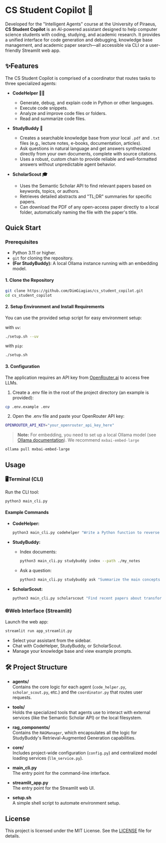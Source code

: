 # CS Student Copilot 🤖

Developed for the "Intelligent Agents" course at the University of Piraeus, **CS Student Copilot** is an AI-powered assistant designed to help computer science students with coding, studying, and academic research. It provides a unified interface for code generation and debugging, knowledge base management, and academic paper search—all accessible via CLI or a user-friendly Streamlit web app.

## ✨Features

The CS Student Copilot is comprised of a coordinator that routes tasks to three specialized agents:

- **CodeHelper 👨‍💻**
  - Generate, debug, and explain code in Python or other languages.
  - Execute code snippets.
  - Analyze and improve code files or folders.
  - Read and summarize code files.

- **StudyBuddy 📖**
  - Creates a searchable knowledge base from your local `.pdf` and `.txt` files (e.g., lecture notes, e-books, documentation, articles).
  - Ask questions in natural language and get answers synthesized directly from your own documents, complete with source citations.
  - Uses a robust, custom chain to provide reliable and well-formatted answers without unpredictable agent behavior.

- **ScholarScout 🎓**
  - Uses the Semantic Scholar API to find relevant papers based on keywords, topics, or authors.
  - Retrieves detailed abstracts and "TL;DR" summaries for specific papers.
  - Can download the PDF of any open-access paper directly to a local folder, automatically naming the file with the paper's title.

## Quick Start

### Prerequisites
- Python 3.11 or higher.
- `git` for cloning the repository.
- **(For StudyBuddy):** A local Ollama instance running with an embedding model.

#### 1. Clone the Repository

```bash
git clone https://github.com/DimGiagias/cs_student_copilot.git
cd cs_student_copilot
```

#### 2. Setup Environment and Install Requirements

You can use the provided setup script for easy environment setup:

with `uv`:

```bash
./setup.sh --uv
```

with `pip`:

```bash
./setup.sh
```

#### 3. Configuration
The application requires an API key from [OpenRouter.ai](https://openrouter.ai/) to access free LLMs.

1. Create a .env file in the root of the project directory (an example is provided):
```bash
cp .env.example .env
```

2. Open the .env file and paste your OpenRouter API key:
```bash
OPENROUTER_API_KEY="your_openrouter_api_key_here"
```

> **Note:** For embedding, you need to set up a local Ollama model (see [Ollama documentation](https://ollama.com/)). We recommend `mxbai-embed-large`
```bash
ollama pull mxbai-embed-large
```

## Usage

### 🖥️Terminal (CLI)

Run the CLI tool:

```bash
python3 main_cli.py
```

#### Example Commands

- **CodeHelper:**
  ```bash
  python3 main_cli.py codehelper "Write a Python function to reverse a string."
  ```

- **StudyBuddy:**
  - Index documents:
    ```bash
    python3 main_cli.py studybuddy index --path ./my_notes
    ```
  - Ask a question:
    ```bash
    python3 main_cli.py studybuddy ask "Summarize the main concepts in my calculus notes."
    ```

- **ScholarScout:**
  ```bash
  python3 main_cli.py scholarscout "Find recent papers about transformers in NLP."
  ```

### 🌐Web Interface (Streamlit)

Launch the web app:

```bash
streamlit run app_streamlit.py
```

- Select your assistant from the sidebar.
- Chat with CodeHelper, StudyBuddy, or ScholarScout.
- Manage your knowledge base and view example prompts.


## 🛠️ Project Structure

- **agents/**  
  Contains the core logic for each agent (`code_helper.py`, `scholar_scout.py`, etc.) and the `coordinator.py` that routes user requests.

- **tools/**  
  Holds the specialized tools that agents use to interact with external services (like the Semantic Scholar API) or the local filesystem.

- **rag_components/**  
  Contains the `RAGManager`, which encapsulates all the logic for StudyBuddy's Retrieval-Augmented Generation capabilities.

- **core/**  
  Includes project-wide configuration (`config.py`) and centralized model loading services (`llm_service.py`).

- **main_cli.py**  
  The entry point for the command-line interface.

- **streamlit_app.py**  
  The entry point for the Streamlit web UI.

- **setup.sh**  
  A simple shell script to automate environment setup.

## License
This project is licensed under the MIT License. See the [LICENSE](LICENSE) file for details.



